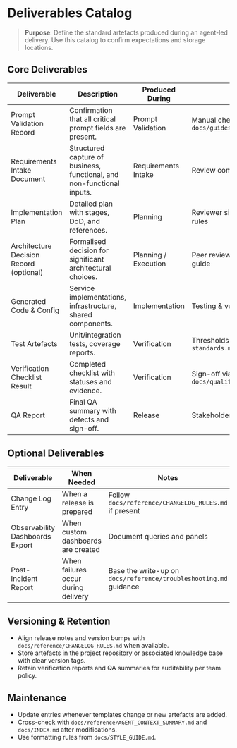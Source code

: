 # Deliverables Catalog

> **Purpose**: Define the standard artefacts produced during an agent-led delivery. Use this catalog to confirm expectations and storage locations.

## Core Deliverables

| Deliverable | Description | Produced During | Validation Method | Storage / Path | Source Template |
|-------------|-------------|-----------------|-------------------|----------------|-----------------|
| Prompt Validation Record | Confirmation that all critical prompt fields are present. | Prompt Validation | Manual check per `docs/guides/PROMPT_VALIDATION_GUIDE.md` | Include in Requirements Intake notes | `docs/guides/PROMPT_VALIDATION_GUIDE.md` |
| Requirements Intake Document | Structured capture of business, functional, and non-functional inputs. | Requirements Intake | Review completeness vs. template | Project docs (e.g., `artifacts/requirements/`) | `docs/guides/REQUIREMENTS_INTAKE_TEMPLATE.md` |
| Implementation Plan | Detailed plan with stages, DoD, and references. | Planning | Reviewer sign-off, alignment with architecture rules | Project docs (e.g., `artifacts/plans/`) | `docs/guides/IMPLEMENTATION_PLAN_TEMPLATE.md` |
| Architecture Decision Record (optional) | Formalised decision for significant architectural choices. | Planning / Execution | Peer review, compliance with architecture guide | Project docs (e.g., `artifacts/adr/`) | `docs/reference/ARCHITECTURE_DECISION_LOG_TEMPLATE.md` |
| Generated Code & Config | Service implementations, infrastructure, shared components. | Implementation | Testing & verification gates | Application repository (`src/`, configs) | Framework rules |
| Test Artefacts | Unit/integration tests, coverage reports. | Verification | Thresholds in `docs/quality/testing-standards.mdc` | `htmlcov/`, `coverage.xml`, CI artefacts | Testing standards |
| Verification Checklist Result | Completed checklist with statuses and evidence. | Verification | Sign-off via `docs/quality/AGENT_VERIFICATION_CHECKLIST.md` | `artifacts/reports/verification-checklist.md` | `docs/quality/AGENT_VERIFICATION_CHECKLIST.md` |
| QA Report | Final QA summary with defects and sign-off. | Release | Stakeholder approval | `artifacts/reports/qa-report.md` | `docs/quality/QA_REPORT_TEMPLATE.md` |

## Optional Deliverables

| Deliverable | When Needed | Notes |
|-------------|-------------|-------|
| Change Log Entry | When a release is prepared | Follow `docs/reference/CHANGELOG_RULES.md` if present |
| Observability Dashboards Export | When custom dashboards are created | Document queries and panels |
| Post-Incident Report | When failures occur during delivery | Base the write-up on `docs/reference/troubleshooting.md` guidance |

## Versioning & Retention

- Align release notes and version bumps with `docs/reference/CHANGELOG_RULES.md` when available.
- Store artefacts in the project repository or associated knowledge base with clear version tags.
- Retain verification reports and QA summaries for auditability per team policy.

## Maintenance

- Update entries whenever templates change or new artefacts are added.
- Cross-check with `docs/reference/AGENT_CONTEXT_SUMMARY.md` and `docs/INDEX.md` after modifications.
- Use formatting rules from `docs/STYLE_GUIDE.md`.
